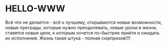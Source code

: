 # HELLO-WWW
Всё что не делается - всё к лучшему, открываются новые возможности, новые преграды, которые нужно преодолевать, новые уроки в жизни, ставятся новые цели, к которым хочется по-быстрее прийти и ожидать их исполнения. Жизнь такая штука - полная сюрпризов!!!!
